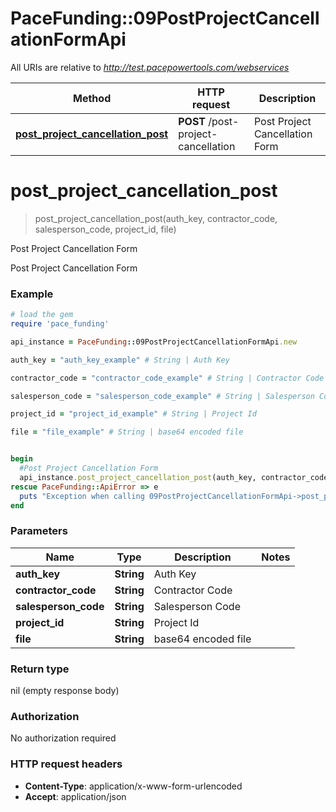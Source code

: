 # PaceFunding::09PostProjectCancellationFormApi

All URIs are relative to *http://test.pacepowertools.com/webservices*

Method | HTTP request | Description
------------- | ------------- | -------------
[**post_project_cancellation_post**](09PostProjectCancellationFormApi.md#post_project_cancellation_post) | **POST** /post-project-cancellation | Post Project Cancellation Form


# **post_project_cancellation_post**
> post_project_cancellation_post(auth_key, contractor_code, salesperson_code, project_id, file)

Post Project Cancellation Form

Post Project Cancellation Form

### Example
```ruby
# load the gem
require 'pace_funding'

api_instance = PaceFunding::09PostProjectCancellationFormApi.new

auth_key = "auth_key_example" # String | Auth Key

contractor_code = "contractor_code_example" # String | Contractor Code

salesperson_code = "salesperson_code_example" # String | Salesperson Code

project_id = "project_id_example" # String | Project Id

file = "file_example" # String | base64 encoded file


begin
  #Post Project Cancellation Form
  api_instance.post_project_cancellation_post(auth_key, contractor_code, salesperson_code, project_id, file)
rescue PaceFunding::ApiError => e
  puts "Exception when calling 09PostProjectCancellationFormApi->post_project_cancellation_post: #{e}"
end
```

### Parameters

Name | Type | Description  | Notes
------------- | ------------- | ------------- | -------------
 **auth_key** | **String**| Auth Key | 
 **contractor_code** | **String**| Contractor Code | 
 **salesperson_code** | **String**| Salesperson Code | 
 **project_id** | **String**| Project Id | 
 **file** | **String**| base64 encoded file | 

### Return type

nil (empty response body)

### Authorization

No authorization required

### HTTP request headers

 - **Content-Type**: application/x-www-form-urlencoded
 - **Accept**: application/json



